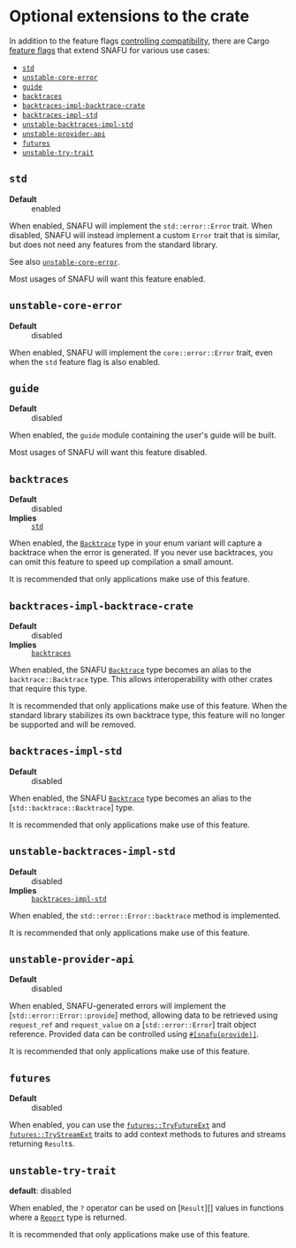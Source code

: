 # Optional extensions to the crate

In addition to the feature flags [controlling compatibility],
there are Cargo [feature flags] that extend SNAFU for various use
cases:

- [`std`](#std)
- [`unstable-core-error`](#unstable-core-error)
- [`guide`](#guide)
- [`backtraces`](#backtraces)
- [`backtraces-impl-backtrace-crate`](#backtraces-impl-backtrace-crate)
- [`backtraces-impl-std`](#backtraces-impl-std)
- [`unstable-backtraces-impl-std`](#unstable-backtraces-impl-std)
- [`unstable-provider-api`](#unstable-provider-api)
- [`futures`](#futures)
- [`unstable-try-trait`](#unstable-try-trait)

[controlling compatibility]: super::guide::compatibility
[feature flags]: https://doc.rust-lang.org/stable/cargo/reference/specifying-dependencies.html#choosing-features

<style>
.snafu-ff-meta>dt {
  font-weight: bold;
}
.snafu-ff-meta>*>p {
  margin: 0;
}
</style>

## `std`

<dl class="snafu-ff-meta">
<dt>Default</dt>
<dd>enabled</dd>
</dl>

When enabled, SNAFU will implement the `std::error::Error` trait. When
disabled, SNAFU will instead implement a custom `Error` trait that is
similar, but does not need any features from the standard library.

See also [`unstable-core-error`](#unstable-core-error).

Most usages of SNAFU will want this feature enabled.

## `unstable-core-error`

<dl class="snafu-ff-meta">
<dt>Default</dt>
<dd>disabled</dd>
</dl>

When enabled, SNAFU will implement the `core::error::Error` trait,
even when the `std` feature flag is also enabled.

## `guide`

<dl class="snafu-ff-meta">
<dt>Default</dt>
<dd>disabled</dd>
</dl>

When enabled, the `guide` module containing the user's guide will be
built.

Most usages of SNAFU will want this feature disabled.

## `backtraces`

<dl class="snafu-ff-meta">
<dt>Default</dt>
<dd>disabled</dd>
<dt>Implies</dt>
<dd>

[`std`](#std)

</dd>
</dl>
</dl>

When enabled, the [`Backtrace`] type in your enum variant will capture
a backtrace when the error is generated. If you never use backtraces,
you can omit this feature to speed up compilation a small amount.

It is recommended that only applications make use of this feature.

[`Backtrace`]: crate::Backtrace

## `backtraces-impl-backtrace-crate`

<dl class="snafu-ff-meta">
<dt>Default</dt>
<dd>disabled</dd>
<dt>Implies</dt>
<dd>

[`backtraces`](#backtraces)

</dd>
</dl>

When enabled, the SNAFU [`Backtrace`] type becomes an alias to the
`backtrace::Backtrace` type. This allows interoperability with other
crates that require this type.

It is recommended that only applications make use of this
feature. When the standard library stabilizes its own backtrace type,
this feature will no longer be supported and will be removed.

## `backtraces-impl-std`

<dl class="snafu-ff-meta">
<dt>Default</dt>
<dd>disabled</dd>
</dl>

When enabled, the SNAFU [`Backtrace`] type becomes an alias to the
[`std::backtrace::Backtrace`] type.

It is recommended that only applications make use of this feature.

## `unstable-backtraces-impl-std`

<dl class="snafu-ff-meta">
<dt>Default</dt>
<dd>disabled</dd>
<dt>Implies</dt>
<dd>

[`backtraces-impl-std`](#backtraces-impl-std)

</dd>
</dl>

When enabled, the `std::error::Error::backtrace` method is implemented.

It is recommended that only applications make use of this feature.

## `unstable-provider-api`

<dl class="snafu-ff-meta">
<dt>Default</dt>
<dd>disabled</dd>
</dl>

When enabled, SNAFU-generated errors will implement the
[`std::error::Error::provide`] method, allowing data to be retrieved
using `request_ref` and `request_value` on a [`std::error::Error`]
trait object reference. Provided data can be controlled using
[`#[snafu(provide)]`][snafu-provide].

It is recommended that only applications make use of this feature.

[snafu-provide]: crate::Snafu#providing-data-beyond-the-error-trait

## `futures`

<dl class="snafu-ff-meta">
<dt>Default</dt>
<dd>disabled</dd>
</dl>

When enabled, you can use the [`futures::TryFutureExt`] and
[`futures::TryStreamExt`] traits to add context methods to futures
and streams returning `Result`s.

[`futures::TryFutureExt`]: crate::futures::TryFutureExt
[`futures::TryStreamExt`]: crate::futures::TryStreamExt

## `unstable-try-trait`

**default**: disabled

When enabled, the `?` operator can be used on [`Result`][] values in
functions where a [`Report`][] type is returned.

It is recommended that only applications make use of this feature.

[`Report`]: crate::Report
